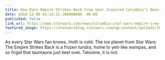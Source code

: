 ```yaml
---
title: How Rare Empire Strikes Back Crew Gear Inspired Columbia’s Amazing New Parka
date: 2018-12-06 01:12:11.286000000 -06:00
published: false
link_url: https://www.starwars.com/news/columbia-star-wars-empire-crew-parka
featured_image: https://starwarsblog.starwars.com/wp-content/uploads/2018/11/columbia-parka-hoth-tall-1.jpg
---
```


As every Star Wars fan knows, Hoth is cold. The ice planet from Star Wars: The Empire Strikes Back is a frozen tundra, home to yeti-like wampas, and so frigid that tauntauns just keel over. Tatooine, it is not.